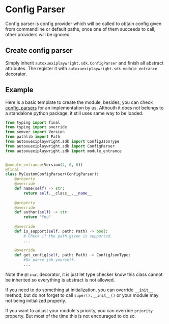 # Config Parser

Config parser is config provider which will be called to obtain config given from commandline or default paths, once one of them succeeds to call, other providers will be ignored.

## Create config parser

Simply inherit `autoxuexiplaywright.sdk.ConfigParser` and finish all abstract attributes. The register it with `autoxuexiplaywright.sdk.module_entrance` decorator.

## Example

Here is a basic template to create the module, besides, you can check [config_parsers](../../src/autoxuexiplaywright/config)
for an implementation by us. Althouth it does not belongs to a standalone python package, it still uses same way to be loaded.

```python
from typing import final
from typing import override
from semver import Version
from pathlib import Path
from autoxuexiplaywright.sdk import ConfigJsonType
from autoxuexiplaywright.sdk import ConfigParser
from autoxuexiplaywright.sdk import module_entrance


@module_entrance(Version(4, 0, 0))
@final
class MyCustomConfigParser(ConfigParser):
    @property
    @override
    def name(self) -> str:
        return self.__class__.__name__
        
    @property
    @override
    def author(self) -> str:
        return "You"
        
    @override
    def is_support(self, path: Path) -> bool:
        # Check if the path given is supported.
        ...
        
    @override
    def get_config(self, path: Path) -> ConfigJsonType:
        #Do parse job yourself.
        ...
```

Note the `@final` decorator, it is just let type checker know this class cannot be inherited so everything is abstract is not allowed.

If you need to do something at initialization, you can override `__init__` method, 
but do not forget to call `super().__init__()` or your module may not being initialized properly.

If you want to adjust your module's priority, you can override `priority` property.
But most of the time this is not encouraged to do so.
